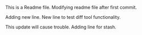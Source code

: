 This is a Readme file. 
Modifying readme file after first commit.

Adding new line.
New line to test diff tool functionality.

This update will cause trouble.
Adding line for stash.
